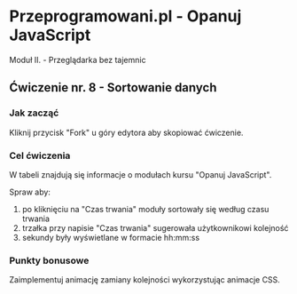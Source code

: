 # Przeprogramowani.pl - Opanuj JavaScript

Moduł II. - Przeglądarka bez tajemnic

## Ćwiczenie nr. 8 - Sortowanie danych

### Jak zacząć

Kliknij przycisk "Fork" u góry edytora aby skopiować ćwiczenie.

### Cel ćwiczenia

W tabeli znajdują się informacje o modułach kursu "Opanuj JavaScript".

Spraw aby:

1. po kliknięciu na "Czas trwania" moduły sortowały się według czasu trwania
2. trzałka przy napisie "Czas trwania" sugerowała użytkownikowi kolejność
3. sekundy były wyświetlane w formacie hh:mm:ss

### Punkty bonusowe

Zaimplementuj animację zamiany kolejności wykorzystując animacje CSS.
